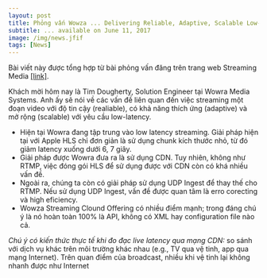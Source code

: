 ```yaml
---
layout: post
title: Phỏng vấn Wowza ... Delivering Reliable, Adaptive, Scalable Low-Latency Video
subtitle: ... available on June 11, 2017
image: /img/news.jfif
tags: [News]
---
```


Bài viết này được tổng hợp từ bài phỏng vấn đăng trên trang web Streaming Media [[link]](http://www.streamingmedia.com/Articles/Editorial/Featured-Articles/Video-The-Challenges-of-Delivering-Reliable-Adaptive-Scalable-Low-Latency-Video-118486.aspx).

Khách mời hôm nay là Tim Dougherty, Solution Engineer tại Wowra Media Systems. Anh ấy sẽ nói về các vấn đề liên quan đến việc streaming một đoạn video với độ tin cậy (realiable), có khả năng thích ứng (adaptive) và mở rộng (scalable) với yêu cầu low-latency.

* Hiện tại Wowra đang tập trung vào low latency streaming. Giải pháp hiện tại với Apple HLS chỉ đơn giản là sử dụng chunk kích thước nhỏ, từ đó giảm latency xuống dưới 6, 7 giây. 
* Giải pháp được Wowra đưa ra là sử dụng CDN. Tuy nhiên, không như RTMP, việc đóng gói HLS để sử dụng được với CDN còn có khá nhiều vấn đề. 
* Ngoài ra, chúng ta còn có giải pháp sử dụng UDP Ingest để thay thế cho RTMP. Nếu sử dụng UDP Ingest, vấn đề được quan tâm là erro corecting và high eficiency. 
* Wowza Streaming Clound Offering có nhiều điểm mạnh; trong đáng chú ý là nó hoàn toàn 100% là API, không có XML hay configuration file nào cả.

*Chú ý có kiến thức thực tế khi đo đạc live latency qua mạng CDN:* so sánh với dịch vụ khác trên môi trường khác nhau (e.g., TV qua vệ tinh, app qua mạng Internet). Trên quan điểm của broadcast, nhiều khi vệ tinh lại không nhanh được như Internet